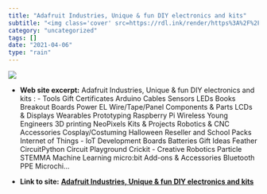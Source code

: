 ```yaml
---
title: "Adafruit Industries, Unique & fun DIY electronics and kits"
subtitle: "<img class='cover' src=https://rdl.ink/render/https%3A%2F%2Fwww.adafruit.com>"
category: "uncategorized"
tags: []
date: "2021-04-06"
type: "rain"
---
```

<img class="cover" src=https://rdl.ink/render/https%3A%2F%2Fwww.adafruit.com>



* **Web site excerpt:** Adafruit Industries, Unique & fun DIY electronics and kits : - Tools Gift Certificates Arduino Cables Sensors LEDs Books Breakout Boards Power EL Wire/Tape/Panel Components & Parts LCDs & Displays Wearables Prototyping Raspberry Pi Wireless Young Engineers 3D printing NeoPixels Kits & Projects Robotics & CNC Accessories Cosplay/Costuming Halloween Reseller and School Packs Internet of Things - IoT Development Boards Batteries Gift Ideas Feather CircuitPython Circuit Playground Crickit - Creative Robotics Particle STEMMA Machine Learning micro:bit Add-ons & Accessories Bluetooth PPE Microchi...

* **Link to site:** **[Adafruit Industries, Unique & fun DIY electronics and kits](https://www.adafruit.com)**